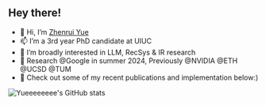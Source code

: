 ## Hey there! 

- 👋 Hi, I’m [Zhenrui Yue](https://yueeeeeeee.github.io/) 
- 📫 I’m a 3rd year PhD candidate at UIUC
- 👀 I’m broadly interested in LLM, RecSys & IR research
- 💼 Research @Google in summer 2024, Previously @NVIDIA @ETH @UCSD @TUM 
- 🌱 Check out some of my recent publications and implementation below:)

![Yueeeeeeee's GitHub stats](https://github-readme-stats.vercel.app/api?username=yueeeeeeee&show_icons=true&theme=vue-dark)
